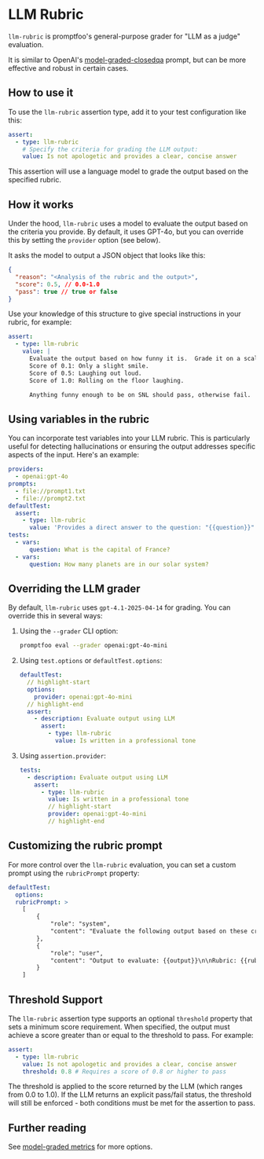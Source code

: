 # LLM Rubric

`llm-rubric` is promptfoo's general-purpose grader for "LLM as a judge" evaluation.

It is similar to OpenAI's [model-graded-closedqa](/docs/configuration/expected-outputs) prompt, but can be more effective and robust in certain cases.

## How to use it

To use the `llm-rubric` assertion type, add it to your test configuration like this:

```yaml
assert:
  - type: llm-rubric
    # Specify the criteria for grading the LLM output:
    value: Is not apologetic and provides a clear, concise answer
```

This assertion will use a language model to grade the output based on the specified rubric.

## How it works

Under the hood, `llm-rubric` uses a model to evaluate the output based on the criteria you provide. By default, it uses GPT-4o, but you can override this by setting the `provider` option (see below).

It asks the model to output a JSON object that looks like this:

```json
{
  "reason": "<Analysis of the rubric and the output>",
  "score": 0.5, // 0.0-1.0
  "pass": true // true or false
}
```

Use your knowledge of this structure to give special instructions in your rubric, for example:

```yaml
assert:
  - type: llm-rubric
    value: |
      Evaluate the output based on how funny it is.  Grade it on a scale of 0.0 to 1.0, where:
      Score of 0.1: Only a slight smile.
      Score of 0.5: Laughing out loud.
      Score of 1.0: Rolling on the floor laughing.

      Anything funny enough to be on SNL should pass, otherwise fail.
```

## Using variables in the rubric

You can incorporate test variables into your LLM rubric. This is particularly useful for detecting hallucinations or ensuring the output addresses specific aspects of the input. Here's an example:

```yaml
providers:
  - openai:gpt-4o
prompts:
  - file://prompt1.txt
  - file://prompt2.txt
defaultTest:
  assert:
    - type: llm-rubric
      value: 'Provides a direct answer to the question: "{{question}}" without unnecessary elaboration'
tests:
  - vars:
      question: What is the capital of France?
  - vars:
      question: How many planets are in our solar system?
```

## Overriding the LLM grader

By default, `llm-rubric` uses `gpt-4.1-2025-04-14` for grading. You can override this in several ways:

1. Using the `--grader` CLI option:

   ```sh
   promptfoo eval --grader openai:gpt-4o-mini
   ```

2. Using `test.options` or `defaultTest.options`:

   ```yaml
   defaultTest:
     // highlight-start
     options:
       provider: openai:gpt-4o-mini
     // highlight-end
     assert:
       - description: Evaluate output using LLM
         assert:
           - type: llm-rubric
             value: Is written in a professional tone
   ```

3. Using `assertion.provider`:

   ```yaml
   tests:
     - description: Evaluate output using LLM
       assert:
         - type: llm-rubric
           value: Is written in a professional tone
           // highlight-start
           provider: openai:gpt-4o-mini
           // highlight-end
   ```

## Customizing the rubric prompt

For more control over the `llm-rubric` evaluation, you can set a custom prompt using the `rubricPrompt` property:

```yaml
defaultTest:
  options:
  rubricPrompt: >
    [
        {
            "role": "system",
            "content": "Evaluate the following output based on these criteria:\n1. Clarity of explanation\n2. Accuracy of information\n3. Relevance to the topic\n\nProvide a score out of 10 for each criterion and an overall assessment."
        },
        {
            "role": "user",
            "content": "Output to evaluate: {{output}}\n\nRubric: {{rubric}}"
        }
    ]
```

## Threshold Support

The `llm-rubric` assertion type supports an optional `threshold` property that sets a minimum score requirement. When specified, the output must achieve a score greater than or equal to the threshold to pass. For example:

```yaml
assert:
  - type: llm-rubric
    value: Is not apologetic and provides a clear, concise answer
    threshold: 0.8 # Requires a score of 0.8 or higher to pass
```

The threshold is applied to the score returned by the LLM (which ranges from 0.0 to 1.0). If the LLM returns an explicit pass/fail status, the threshold will still be enforced - both conditions must be met for the assertion to pass.

## Further reading

See [model-graded metrics](/docs/configuration/expected-outputs/model-graded) for more options.
